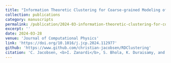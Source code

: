 ```yaml
---
title: "Information Theoretic Clustering for Coarse-grained Modeling of Non-equilibrium Gas Dynamics"
collection: publications
category: manuscripts
permalink: /publication/2024-03-information-theoretic-clustering-for-coarse-grained-modeling-of-non-equilibrium-gas-dynamics
excerpt: ''
date: 2024-03-28
venue: 'Journal of Computational Physics'
link: 'https://doi.org/10.1016/j.jcp.2024.112977'
github: 'https://www.github.com/christian-jacobsen/RDClustering'
citation: 'C. Jacobsen, <b>I. Zanardi</b>, S. Bhola, K. Duraisamy, and M. Panesi. &quot;Information theoretic clustering for coarse‑grained modeling of non‑equilibrium gas dynamics&quot;. In: <i>Journal of Computational Physics</i> 507 (2024), p. 112977. DOi: 10.1016/j.jcp.2024.112977.'
---
```

